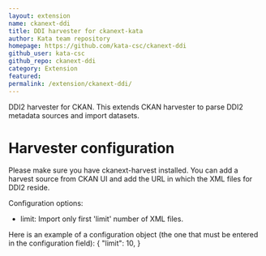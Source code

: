 ```yaml
---
layout: extension
name: ckanext-ddi
title: DDI harvester for ckanext-kata
author: Kata team repository
homepage: https://github.com/kata-csc/ckanext-ddi
github_user: kata-csc
github_repo: ckanext-ddi
category: Extension
featured: 
permalink: /extension/ckanext-ddi/
---
```



DDI2 harvester for CKAN. This extends CKAN harvester to parse DDI2 metadata sources and import datasets.

Harvester configuration
=======================

Please make sure you have ckanext-harvest installed. You can add a harvest source from CKAN UI and add the URL in which the XML files for DDI2 reside.

Configuration options:
 *  limit: Import only first 'limit' number of XML files.

Here is an example of a configuration object (the one that must be entered in
the configuration field):
    {
     "limit": 10,
    }

